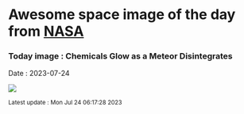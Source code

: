 
# Awesome space image of the day from [NASA](https://api.nasa.gov/)

### Today image : Chemicals Glow as a Meteor Disintegrates
Date : 2023-07-24

![](https://apod.nasa.gov/apod/image/2307/ChemicalFireball_Kleinburger_960.jpg)

<small>Latest update : Mon Jul 24 06:17:28 2023</small>
        